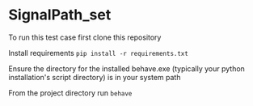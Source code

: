 # SignalPath_set

To run this test case first clone this repository

Install requirements `pip install -r requirements.txt`

Ensure the directory for the installed behave.exe (typically your python installation's script directory) is in your system path

From the project directory run `behave`